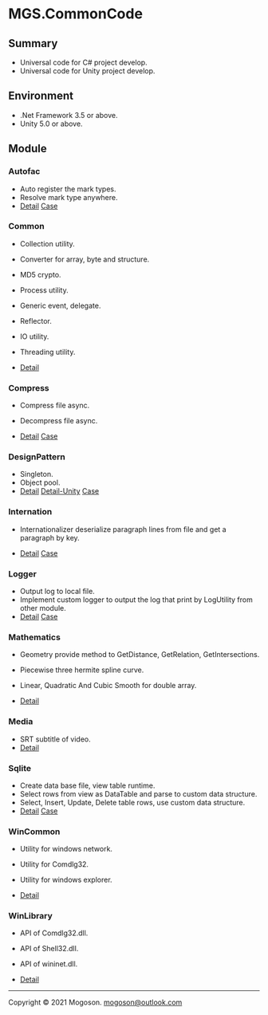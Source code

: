 # MGS.CommonCode

## Summary
- Universal code for C# project develop.
- Universal code for Unity project develop.

## Environment

- .Net Framework 3.5 or above.
- Unity 5.0 or above.

## Module
### Autofac

- Auto register the mark types.
- Resolve mark type anywhere.
- [Detail](./Attachment/README/Autofac.md)  [Case](https://github.com/mogoson/MGS.Autofac)

### Common

- Collection utility.

- Converter for array, byte and structure.
- MD5 crypto.
- Process utility.
- Generic event, delegate.
-  Reflector.
-  IO utility.
-  Threading utility.
- [Detail](./Attachment/README/Common.md)

### Compress

- Compress file async.
- Decompress file async.

- [Detail](./Attachment/README/Compress.md)  [Case](https://github.com/mogoson/MGS.Compress)

### DesignPattern

- Singleton.
- Object pool.
- [Detail](./Attachment/README/DesignPattern.md)  [Detail-Unity](./Attachment/README/UDesignPattern.md)  [Case](https://github.com/mogoson/MGS.ObjectPool)

### Internation

- Internationalizer deserialize paragraph lines from file and get a paragraph by key.

- [Detail](./Attachment/README/Internation.md)  [Case](https://github.com/mogoson/MGS.Internation)

### Logger
- Output log to local file.
- Implement custom logger to output the log that print by LogUtility from other module.
- [Detail](./Attachment/README/Logger.md)  [Case](https://github.com/mogoson/MGS.Logger)

### Mathematics

- Geometry provide method to GetDistance, GetRelation, GetIntersections.
- Piecewise three hermite spline curve.
- Linear, Quadratic And Cubic Smooth for double array.

- [Detail](./Attachment/README/Mathematics.md)

### Media

- SRT subtitle of video.
- [Detail](./Attachment/README/Media.md)

### Sqlite

- Create data base file, view table runtime.
- Select rows from view as DataTable and parse to custom data structure.
- Select, Insert, Update, Delete table rows, use custom data structure.
- [Detail](./Attachment/README/Sqlite.md)  [Case](https://github.com/mogoson/MGS.Sqlite)

### WinCommon

- Utility for windows network.
- Utility for Comdlg32.
- Utility for windows explorer.

- [Detail](./Attachment/README/WinCommon.md)

### WinLibrary

- API of Comdlg32.dll.
- API of Shell32.dll.
- API of wininet.dll.

- [Detail](./Attachment/README/WinLibrary.md)

------

Copyright © 2021 Mogoson.	mogoson@outlook.com